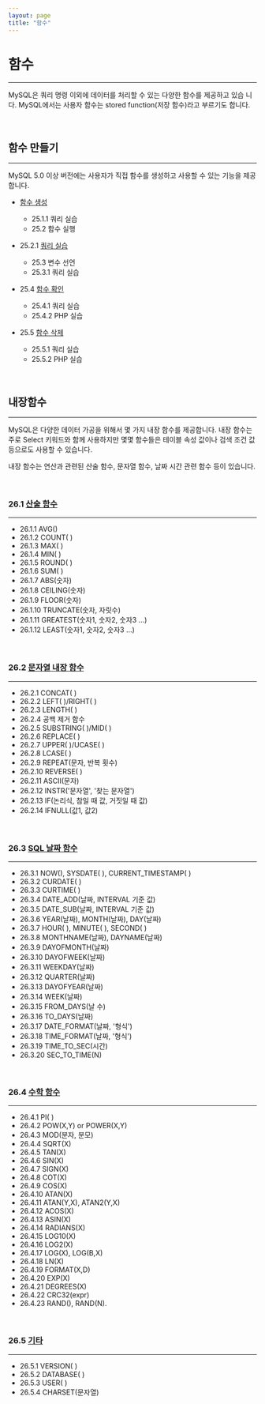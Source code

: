 ```yaml
---
layout: page
title: "함수"
--- 
```


# 함수
<hr>

MySQL은 쿼리 명령 이외에 데이터를 처리할 수 있는 다양한 함수를 제공하고 있습 니다. MySQL에서는 사용자 함수는 stored function(저장 함수)라고 부르기도 합니다.  

<br>

## 함수 만들기
<hr>

MySQL 5.0 이상 버전에는 사용자가 직접 함수를 생성하고 사용할 수 있는 기능을 제공 합니다. 

* [함수 생성](25.1)
    + 25.1.1 쿼리 실습
    + 25.2 함수 실행

* 25.2.1 [쿼리 실습](25.2)
    + 25.3 변수 선언 
    + 25.3.1 쿼리 실습

* 25.4 [함수 확인](25.3)
    + 25.4.1 쿼리 실습
    + 25.4.2 PHP 실습 

* 25.5 [함수 삭제](25.4)
    + 25.5.1 쿼리 실습
    + 25.5.2 PHP 실습

<br>

## 내장함수
<hr>

MySQL은 다양한 데이터 가공을 위해서 몇 가지 내장 함수를 제공합니다. 
내장 함수는 주로 Select 키워드와 함께 사용하지만 몇몇 함수들은 테이블 속성 값이나 검색 조건 값 등으로도 사용할 수 있습니다.  

내장 함수는 연산과 관련된 산술 함수, 문자열 함수, 날짜 시간 관련 함수 등이 있습니다.  

<br>

### 26.1 [산술 함수](26.1)
<hr>

* 26.1.1 AVG() 
* 26.1.2 COUNT( ) 
* 26.1.3 MAX( )
* 26.1.4 MIN( )
* 26.1.5 ROUND( )
* 26.1.6 SUM( ) 
* 26.1.7 ABS(숫자)
* 26.1.8 CEILING(숫자) 
* 26.1.9 FLOOR(숫자) 
* 26.1.10 TRUNCATE(숫자, 자릿수)  
* 26.1.11 GREATEST(숫자1, 숫자2, 숫자3 ...) 
* 26.1.12 LEAST(숫자1, 숫자2, 숫자3 ...)

<br>

### 26.2 [문자열 내장 함수](26.2)
<hr>

* 26.2.1 CONCAT( )
* 26.2.2 LEFT( )/RIGHT( )
* 26.2.3 LENGTH( ) 
* 26.2.4 공백 제거 함수 
* 26.2.5 SUBSTRING( )/MID( )
* 26.2.6 REPLACE( )
* 26.2.7 UPPER( )/UCASE( )
* 26.2.8 LCASE( )
* 26.2.9 REPEAT(문자, 반복 횟수)
* 26.2.10 REVERSE( )
* 26.2.11 ASCII(문자)
* 26.2.12 INSTR('문자열', '찾는 문자열')
* 26.2.13 IF(논리식, 참일 때 값, 거짓일 때 값)
* 26.2.14 IFNULL(값1, 값2) 

<br>

### 26.3 [SQL 날짜 함수](26.3)
<hr>

* 26.3.1 NOW(), SYSDATE( ), CURRENT_TIMESTAMP( )
* 26.3.2 CURDATE( ) 
* 26.3.3 CURTIME( )
* 26.3.4 DATE_ADD(날짜, INTERVAL 기준 값)
* 26.3.5 DATE_SUB(날짜, INTERVAL 기준 값)
* 26.3.6 YEAR(날짜), MONTH(날짜), DAY(날짜)
* 26.3.7 HOUR( ), MINUTE( ), SECOND( )
* 26.3.8 MONTHNAME(날짜), DAYNAME(날짜) 
* 26.3.9 DAYOFMONTH(날짜) 
* 26.3.10 DAYOFWEEK(날짜) 
* 26.3.11 WEEKDAY(날짜)
* 26.3.12 QUARTER(날짜)
* 26.3.13 DAYOFYEAR(날짜)
* 26.3.14 WEEK(날짜)
* 26.3.15 FROM_DAYS(날 수)
* 26.3.16 TO_DAYS(날짜)
* 26.3.17 DATE_FORMAT(날짜, '형식') 
* 26.3.18 TIME_FORMAT(날짜, '형식') 
* 26.3.19 TIME_TO_SEC(시간) 
* 26.3.20 SEC_TO_TIME(N) 

<br>

### 26.4 [수학 함수](26.4)
<hr>

* 26.4.1 PI( ) 
* 26.4.2 POW(X,Y) or POWER(X,Y) 
* 26.4.3 MOD(분자, 분모)
* 26.4.4 SQRT(X)
* 26.4.5 TAN(X)
* 26.4.6 SIN(X)
* 26.4.7 SIGN(X)
* 26.4.8 COT(X)
* 26.4.9 COS(X)
* 26.4.10 ATAN(X)
* 26.4.11 ATAN(Y,X), ATAN2(Y,X)
* 26.4.12 ACOS(X)
* 26.4.13 ASIN(X)
* 26.4.14 RADIANS(X) 
* 26.4.15 LOG10(X) 
* 26.4.16 LOG2(X)
* 26.4.17 LOG(X), LOG(B,X)
* 26.4.18 LN(X) 
* 26.4.19 FORMAT(X,D)
* 26.4.20 EXP(X) 
* 26.4.21 DEGREES(X) 
* 26.4.22 CRC32(expr)
* 26.4.23 RAND(), RAND(N).

<br>

### 26.5 [기타](26.5)
<hr>

* 26.5.1 VERSION( )
* 26.5.2 DATABASE( )
* 26.5.3 USER( )
* 26.5.4 CHARSET(문자열)

<br><br>
